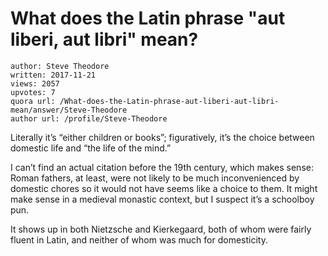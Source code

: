 # What does the Latin phrase "aut liberi, aut libri" mean?

	author: Steve Theodore
	written: 2017-11-21
	views: 2057
	upvotes: 7
	quora url: /What-does-the-Latin-phrase-aut-liberi-aut-libri-mean/answer/Steve-Theodore
	author url: /profile/Steve-Theodore


Literally it’s “either children or books”; figuratively, it’s the choice between domestic life and “the life of the mind.”

I can’t find an actual citation before the 19th century, which makes sense: Roman fathers, at least, were not likely to be much inconvenienced by domestic chores so it would not have seems like a choice to them. It might make sense in a medieval monastic context, but I suspect it’s a schoolboy pun.

It shows up in both Nietzsche and Kierkegaard, both of whom were fairly fluent in Latin, and neither of whom was much for domesticity.

